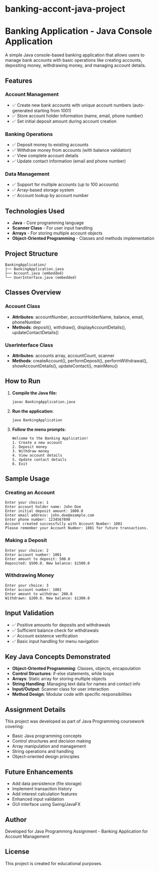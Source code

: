 # banking-accont-java-project
# Banking Application - Java Console Application

A simple Java console-based banking application that allows users to manage bank accounts with basic operations like creating accounts, depositing money, withdrawing money, and managing account details.

## Features

### Account Management
- ✅ Create new bank accounts with unique account numbers (auto-generated starting from 1001)
- ✅ Store account holder information (name, email, phone number)
- ✅ Set initial deposit amount during account creation

### Banking Operations
- ✅ Deposit money to existing accounts
- ✅ Withdraw money from accounts (with balance validation)
- ✅ View complete account details
- ✅ Update contact information (email and phone number)

### Data Management
- ✅ Support for multiple accounts (up to 100 accounts)
- ✅ Array-based storage system
- ✅ Account lookup by account number

## Technologies Used
- **Java** - Core programming language
- **Scanner Class** - For user input handling
- **Arrays** - For storing multiple account objects
- **Object-Oriented Programming** - Classes and methods implementation

## Project Structure

```
BankingApplication/
├── BankingApplication.java
├── Account.java (embedded)
└── UserInterface.java (embedded)
```

## Classes Overview

### Account Class
- **Attributes**: accountNumber, accountHolderName, balance, email, phoneNumber
- **Methods**: deposit(), withdraw(), displayAccountDetails(), updateContactDetails()

### UserInterface Class
- **Attributes**: accounts array, accountCount, scanner
- **Methods**: createAccount(), performDeposit(), performWithdrawal(), showAccountDetails(), updateContact(), mainMenu()

## How to Run

1. **Compile the Java file:**
   ```bash
   javac BankingApplication.java
   ```

2. **Run the application:**
   ```bash
   java BankingApplication
   ```

3. **Follow the menu prompts:**
   ```
   Welcome to the Banking Application!
   1. Create a new account
   2. Deposit money
   3. Withdraw money
   4. View account details
   5. Update contact details
   6. Exit
   ```

## Sample Usage

### Creating an Account
```
Enter your choice: 1
Enter account holder name: John Doe
Enter initial deposit amount: 1000.0
Enter email address: john.doe@example.com
Enter phone number: 1234567890
Account created successfully with Account Number: 1001
Please remember your Account Number: 1001 for future transactions.
```

### Making a Deposit
```
Enter your choice: 2
Enter account number: 1001
Enter amount to deposit: 500.0
Deposited: $500.0. New balance: $1500.0
```

### Withdrawing Money
```
Enter your choice: 3
Enter account number: 1001
Enter amount to withdraw: 200.0
Withdrawn: $200.0. New balance: $1300.0
```

## Input Validation

- ✅ Positive amounts for deposits and withdrawals
- ✅ Sufficient balance check for withdrawals
- ✅ Account existence verification
- ✅ Basic input handling for menu navigation

## Key Java Concepts Demonstrated

- **Object-Oriented Programming**: Classes, objects, encapsulation
- **Control Structures**: if-else statements, while loops
- **Arrays**: Static array for storing multiple objects
- **String Handling**: Managing text data for names and contact info
- **Input/Output**: Scanner class for user interaction
- **Method Design**: Modular code with specific responsibilities

## Assignment Details

This project was developed as part of Java Programming coursework covering:
- Basic Java programming concepts
- Control structures and decision making
- Array manipulation and management
- String operations and handling
- Object-oriented design principles

## Future Enhancements

- Add data persistence (file storage)
- Implement transaction history
- Add interest calculation features
- Enhanced input validation
- GUI interface using Swing/JavaFX

## Author

Developed for Java Programming Assignment - Banking Application for Account Management

## License

This project is created for educational purposes.